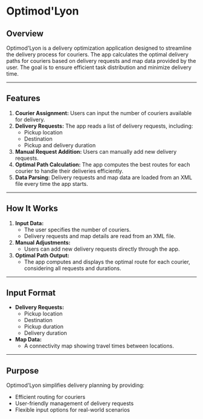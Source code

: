 # Optimod'Lyon

## Overview

Optimod'Lyon is a delivery optimization application designed to streamline the delivery process for couriers. The app calculates the optimal delivery paths for couriers based on delivery requests and map data provided by the user. The goal is to ensure efficient task distribution and minimize delivery time.

---

## Features

1. **Courier Assignment:** Users can input the number of couriers available for delivery.
2. **Delivery Requests:** The app reads a list of delivery requests, including:
   - Pickup location
   - Destination
   - Pickup and delivery duration
3. **Manual Request Addition:** Users can manually add new delivery requests.
4. **Optimal Path Calculation:** The app computes the best routes for each courier to handle their deliveries efficiently.
5. **Data Parsing:** Delivery requests and map data are loaded from an XML file every time the app starts.

---

## How It Works

1. **Input Data:**
   - The user specifies the number of couriers.
   - Delivery requests and map details are read from an XML file.
2. **Manual Adjustments:**
   - Users can add new delivery requests directly through the app.
3. **Optimal Path Output:**
   - The app computes and displays the optimal route for each courier, considering all requests and durations.

---

## Input Format

- **Delivery Requests:**
  - Pickup location
  - Destination
  - Pickup duration
  - Delivery duration
- **Map Data:**
  - A connectivity map showing travel times between locations.

---

## Purpose

Optimod'Lyon simplifies delivery planning by providing:

- Efficient routing for couriers
- User-friendly management of delivery requests
- Flexible input options for real-world scenarios
